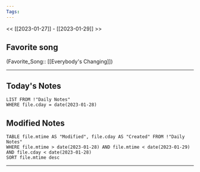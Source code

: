 ```yaml
---
Tags:
---
```

<< [[2023-01-27]] - [[2023-01-29]] >>
## Favorite song
(Favorite_Song:: [[Everybody's Changing]])
___
## Today's Notes
```dataview
LIST FROM !"Daily Notes"
WHERE file.cday = date(2023-01-28)
```
## Modified Notes
```dataview
TABLE file.mtime AS "Modified", file.cday AS "Created" FROM !"Daily Notes" 
WHERE file.mtime > date(2023-01-28) AND file.mtime < date(2023-01-29) AND file.cday < date(2023-01-28)
SORT file.mtime desc
```
___
